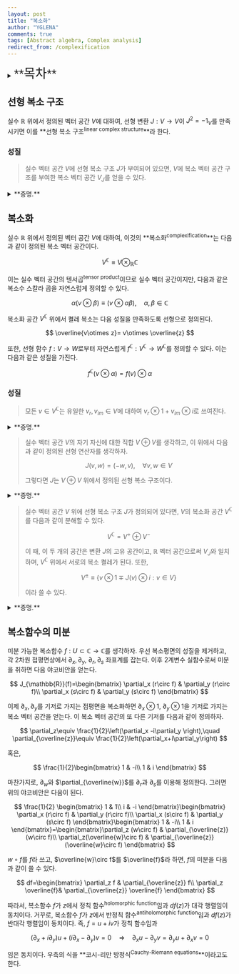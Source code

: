 ```yaml
---
layout: post
title: "복소화"
author: "YGLENA"
comments: true
tags: [Abstract algebra, Complex analysis]
redirect_from: /complexification
---
```

<details><summary>
<span style="font-size:2em;font-family: Helvetica;">**목차**</span>
</summary>
* 목차
{:toc}
</details>

## 선형 복소 구조
실수 $\mathbb{R}$ 위에서 정의된 벡터 공간 $V$에 대하여, 선형 변환 $J:V\rightarrow V$이 $J^2=-1_V$를 만족시키면 이를 **선형 복소 구조<sup>linear complex structure</sup>**라 한다.

### 성질
>실수 벡터 공간 $V$에 선형 복소 구조 $J$가 부여되어 있으면, $V$에 복소 벡터 공간 구조를 부여한 복소 벡터 공간 $V_J$를 얻을 수 있다.

<details><summary>**증명.**
</summary>

다음과 같이 정의하자.

$$
(a+bi)v=av+bJ(v),\quad a,b\in \mathbb{R},\quad v\in V
$$

이것이 다음을 만족함을 보이기만 하면 된다.

$$
(a+bi)\left((c+di)v\right)=\left((a+bi)(c+di)\right)v
$$

좌변의 경우,

$$
(a+bi)\left(cv+dJ(v)\right)=acv+adJ(v)+bcJ(v)-bdv
$$

그리고 우변의 경우

$$
(ac-bd+(ad+bc)i)v=(ac-bd)v+(ad+bc)J(v)
$$

가 되어, 같은 결과를 준다.
</details>

## 복소화
실수 $\mathbb{R}$ 위에서 정의된 벡터 공간 $V$에 대하여, 이것의 **복소화<sup>complexification</sup>**는 다음과 같이 정의된 복소 벡터 공간이다.

$$
V^{\mathbb{C}}\equiv V\otimes_{\mathbb{R}}\mathbb{C}
$$

이는 실수 벡터 공간의 텐서곱<sup>tensor product</sup>이므로 실수 벡터 공간이지만, 다음과 같은 복소수 스칼라 곱을 자연스럽게 정의할 수 있다.

$$
\alpha(v\otimes \beta)\equiv(v\otimes\alpha\beta),\quad \alpha,\beta\in \mathbb{C}
$$

복소화 공간 $V^{\mathbb{C}}$ 위에서 켤레 복소는 다음 성질을 만족하도록 선형으로 정의된다.

$$
\overline{v\otimes z}= v\otimes \overline{z}
$$

또한, 선형 함수 $f:V\rightarrow W$로부터 자연스럽게 $f^{\mathbb{C}}:V^{\mathbb{C}}\rightarrow W^{\mathbb{C}}$를 정의할 수 있다. 이는 다음과 같은 성질을 가진다.

$$
f^{\mathbb{C}}(v\otimes \alpha)=f(v)\otimes \alpha
$$

### 성질
>모든 $v\in V^{\mathbb{C}}$는 유일한 $v_r,v_{im}\in V$에 대하여 $v_r\otimes 1+v_{im}\otimes i$로 쓰여진다.

<details><summary>**증명.**
</summary>

텐서곱의 정의에 의해, $v\in V^{\mathbb{C}}$는 유한합 $\sum_i v_i \otimes \alpha_i$로 써진다. $\alpha_i=a_i+b_i i$일 때 이는 $\sum_i v_i\otimes a_i + \sum_i v_i\otimes b_i i$가 되고,

$$
v_r\equiv \sum_i a_iv_i,\quad v_{im}\equiv \sum_i b_iv_i
$$

로 정의하면 $v=v_r\otimes 1+v_{im}\otimes i$가 된다.

</details>

>실수 벡터 공간 $V$의 자기 자신에 대한 직합 $V\oplus V$를 생각하고, 이 위에서 다음과 같이 정의된 선형 연산자를 생각하자.
>
>$$
J(v,w)=(-w,v),\quad \forall v,w\in V
>$$
>
>그렇다면 $J$는 $V\oplus V$ 위에서 정의된 선형 복소 구조이다.

<details><summary>**증명.**
</summary>

$J^2=-1_{V\oplus V}$이므로, 선형 복소 구조의 정의에 의해 성립한다.

</details>

>실수 벡터 공간 $V$ 위에 선형 복소 구조 $J$가 정의되어 있다면, $V$의 복소화 공간 $V^{\mathbb{C}}$를 다음과 같이 분해할 수 있다.
>
>$$
V^{\mathbb{C}}=V^+\oplus V^-
>$$
>
>이 때, 이 두 개의 공간은 변환 $J$의 고유 공간이고, $\mathbb{R}$ 벡터 공간으로써 $V_J$와 일치하며, $V^{\mathbb{C}}$ 위에서 서로의 복소 켤레가 된다. 또한,
>
>$$
V^{\pm}\equiv \{v\otimes 1\mp J(v)\otimes i:v\in V\}
>$$
>
>이라 쓸 수 있다.

<details><summary>**증명.**
</summary>

$J$가 $V$ 위의 선형 연산자이므로, 우리는 다음과 같이 $J$를 $V^{\mathbb{C}}$ 위의 선형 원산자 $J^{\mathbb{C}}$로 확장할 수 있다.

$$
J^\mathbb{C}(v\otimes z)=J(v)\otimes z
$$

$\mathbb{C}$가 대수적으로 닫혀 있으므로 $J^\mathbb{C}$는 $\lambda^2=-1$을 만족시키는 고유값 $\lambda$를 가져야 한다. 따라서 $J$의 고유값은 $\pm i$이고, $J$가 역행렬이 존재하기 때문에 각각의 고유 공간을 $V^{\pm}$으로 쓰면

$$
V^{\mathbb{C}}=V^+\oplus V^-
$$

를 얻는다.

$v\equiv v_r\otimes 1 + v_{im}\otimes i\in V^+$에 대하여 $J^{\mathbb{C}}(v)=v\otimes i$이고 $J^{\mathbb{C}}(v)=J(v_r)\otimes 1+J(v_{im})\otimes i$이다. 또한, $\overline{v}=v_r\otimes 1-v_{im}\otimes i$이므로, $J^{\mathbb{C}}(\overline{v})=J(v_r)\otimes 1-J(v_{im})\otimes i = \overline{J^{\mathbb{C}}(v)}=v\otimes (-i)$를 얻는다. 따라서 $\overline{v}\in V^{-}$이다. $V^-$에서 $V^+$로의 변환을 생각해도 마찬가지가 성립한다.

각 집합으로의 사영 변환 $P^{\pm}\equiv \frac{1}{2}\left( 1\mp iJ\right)$를 생각하면 $V^\pm$을 주어진 대로 적을 수 있다.
</details>

## 복소함수의 미분

미분 가능한 복소함수 $f:U\subset \mathbb{C}\rightarrow \mathbb{C}$를 생각하자. 우선 복소평면의 성질을 제거하고, 각 2차원 접평면상에서 $\partial_x,\partial_y$, $\partial_r,\partial_s$ 좌표계를 잡는다. 이후 2계변수 실함수로써 미분을 취하면 다음 야코비안을 얻는다.

$$
J_{\mathbb{R}}(f)=\begin{bmatrix}
\partial_x (r\circ f) & \partial_y (r\circ f)\\
\partial_x (s\circ f) & \partial_y (s\circ f)
\end{bmatrix}
$$

이제 $\partial_x,\partial_y$를 기저로 가지는 접평면을 복소화하면 $\partial_x\otimes 1$, $\partial_y\otimes 1$을 기저로 가지는 복소 벡터 공간을 얻는다. 이 복소 벡터 공간의 또 다른 기저를 다음과 같이 정의하자.

$$
\partial_z\equiv \frac{1}{2}\left(\partial_x -i\partial_y \right),\quad \partial_{\overline{z}}\equiv \frac{1}{2}\left(\partial_x+i\partial_y\right)
$$

혹은,

$$
\frac{1}{2}\begin{bmatrix}
1 & -i\\
1 & i
\end{bmatrix}
$$

마찬가지로, $\partial_w$와 $\partial_{\overline{w}}$를 $\partial_r$과 $\partial_s$를 이용해 정의한다. 그러면 위의 야코비안은 다음이 된다.

$$
\frac{1}{2}
\begin{bmatrix}
1 & 1\\ i & -i
\end{bmatrix}\begin{bmatrix}
\partial_x (r\circ f) & \partial_y (r\circ f)\\
\partial_x (s\circ f) & \partial_y (s\circ f)
\end{bmatrix}\begin{bmatrix}
1 & -i\\
1 & i
\end{bmatrix}=\begin{bmatrix}\partial_z (w\circ f) & \partial_{\overline{z}}(w\circ f)\\
\partial_z(\overline{w}\circ f) & \partial_{\overline{z}}(\overline{w}\circ f)
\end{bmatrix}
$$

$w\circ f$를 $f$라 쓰고, $\overline{w}\circ f$를 $\overline{f}$라 하면, $f$의 미분을 다음과 같이 쓸 수 있다.

$$
df=\begin{bmatrix}
\partial_z f & \partial_{\overline{z}} f\\
\partial_z \overline{f}& \partial_{\overline{z}} \overline{f}
\end{bmatrix}
$$

따라서, 복소함수 $f$가 $z$에서 정칙 함수<sup>holomorphic function</sup>임과 $df(z)$가 대각 행렬임이 동치이다. 거꾸로, 복소함수 $f$가 $z$에서 반정칙 함수<sup>antiholomorphic function</sup>임과 $df(z)$가 반대각 행렬임이 동치이다. 즉, $f=u+iv$가 정칙 함수임과

$$
(\partial_x+i\partial_y) u+(i\partial_x-\partial_y) v=0 \quad \Rightarrow \quad \partial_x u-\partial_y v = \partial_y u+\partial_x v=0
$$

임은 동치이다. 우측의 식을 **코시-리만 방정식<sup>Cauchy-Riemann equations</sup>**이라고도 한다.
